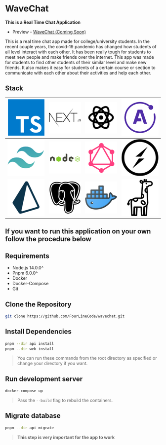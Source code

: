 # WaveChat

**This is a Real Time Chat Application**

- Preview - [WaveChat (Coming Soon)](#)

This is a real time chat app made for college/university students. In the recent couple years, the covid-19 pandemic
has changed how students of all level interact with each other. It has been really tough for students
to meet new people and make friends over the internet. This app was made for students to find other students
of their similar level and make new friends. It also makes it easy for students of a certain course or section to
communicate with each other about their activities and help each other.

## Stack

| [![TypeScript](images/typescript.png)](https://www.typescriptlang.org/)| [![TypeScript](images/nextjs.png)](https://nextjs.org/)| [![TypeScript](images/react.png)](https://reactjs.org) | [![TypeScript](images/apollo.png)](https://www.apollographql.com/) |
|---|---|---|---|
| [![TypeScript](images/tailwind.png)](https://tailwindcss.com/) | [![TypeScript](images/nodejs.png)](https://nodejs.org/en/)| [![TypeScript](images/graphql.png)](https://graphql.org/) | [![TypeScript](images/socket.png)](https://socket.io) |
| [![TypeScript](images/prisma.png)](https://www.prisma.io/) | [![TypeScript](images/postgres.png)](https://www.postgresql.org/) | [![TypeScript](images/docker.png)](https://www.docker.com/)| [![TypeScript](images/giraphql.png)](https://giraphql.com/) |

## If you want to run this application on your own follow the procedure below

## Requirements

- Node.js 14.0.0^
- Pnpm 6.0.0^
- Docker
- Docker-Compose
- Git

## Clone the Repository

```bash
git clone https://github.com/FourLineCode/wavechat.git
```

## Install Dependencies

```bash
pnpm --dir api install
pnpm --dir web install
```

> You can run these commands from the root directory as specified or change your directory if you want.

## Run development server

```bash
docker-compose up
```

> Pass the `--build` flag to rebuild the containers.

## Migrate database

```bash
pnpm --dir api migrate
```

> **This step is very important for the app to work**
